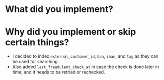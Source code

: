 # What did you implement?

# Why did you implement or skip certain things?

* I decided to index `external_customer_id`, `bsn`, `iban`, and `tag` as they can be used for searching.
* Also added `last_fraudulent_check_at` in case the check is done later in time, and it needs to be retried or rechecked.
